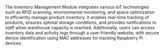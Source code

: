 The Inventory Management Module integrates various IoT technologies such as RFID scanning, environmental monitoring, and space optimization to efficiently manage product inventory. It enables real-time tracking of products, ensures optimal storage conditions, and provides notifications to staff when warehouse capacity is reached. Additionally, users can access inventory data and activity logs through a user-friendly website, with secure device identification using MAC addresses for tracking Raspberry Pi devices.
